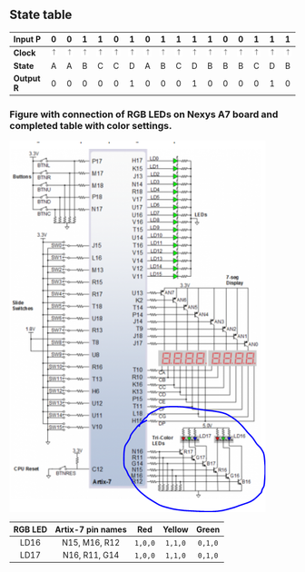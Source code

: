 ## State table

| **Input P** | 0 | 0 | 1 | 1 | 0 | 1 | 0 | 1 | 1 | 1 | 1 | 0 | 0 | 1 | 1 | 1 |
| :-- | :-: | :-: | :-: | :-: | :-: | :-: | :-: | :-: | :-: | :-: | :-: | :-: | :-: | :-: | :-: | :-: |
| **Clock** | ![1](IMAGES/sipka.PNG) | ![1](IMAGES/sipka.PNG) | ![1](IMAGES/sipka.PNG) | ![1](IMAGES/sipka.PNG) | ![1](IMAGES/sipka.PNG) | ![1](IMAGES/sipka.PNG) | ![1](IMAGES/sipka.PNG) | ![1](IMAGES/sipka.PNG) | ![1](IMAGES/sipka.PNG) | ![1](IMAGES/sipka.PNG) | ![1](IMAGES/sipka.PNG) | ![1](IMAGES/sipka.PNG) | ![1](IMAGES/sipka.PNG) | ![1](IMAGES/sipka.PNG) | ![1](IMAGES/sipka.PNG) | ![1](IMAGES/sipka.PNG) |
| **State** | A | A | B | C | C | D | A | B | C | D | B | B | B | C | D | B |
| **Output R** | 0 | 0 | 0 | 0 | 0 | 1 | 0 | 0 | 0 | 1 | 0 | 0 | 0 | 0 | 1 | 0 |

### Figure with connection of RGB LEDs on Nexys A7 board and completed table with color settings.

![1](IMAGES/schema.PNG)

| **RGB LED** | **Artix-7 pin names** | **Red** | **Yellow** | **Green** |
| :-: | :-: | :-: | :-: | :-: |
| LD16 | N15, M16, R12 | `1,0,0` | `1,1,0` | `0,1,0` |
| LD17 | N16, R11, G14 | `1,0,0` | `1,1,0` | `0,1,0` |

